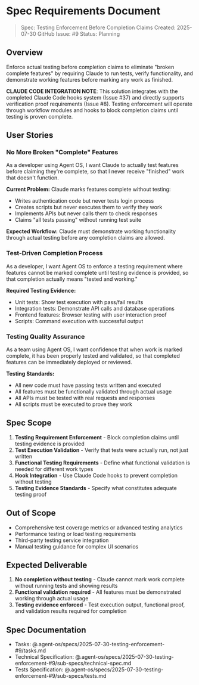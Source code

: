 # Spec Requirements Document

> Spec: Testing Enforcement Before Completion Claims
> Created: 2025-07-30
> GitHub Issue: #9
> Status: Planning

## Overview

Enforce actual testing before completion claims to eliminate "broken complete features" by requiring Claude to run tests, verify functionality, and demonstrate working features before marking any work as finished.

**CLAUDE CODE INTEGRATION NOTE**: This solution integrates with the completed Claude Code hooks system (Issue #37) and directly supports verification proof requirements (Issue #8). Testing enforcement will operate through workflow modules and hooks to block completion claims until testing is proven complete.

## User Stories

### No More Broken "Complete" Features

As a developer using Agent OS, I want Claude to actually test features before claiming they're complete, so that I never receive "finished" work that doesn't function.

**Current Problem:** Claude marks features complete without testing:
- Writes authentication code but never tests login process
- Creates scripts but never executes them to verify they work
- Implements APIs but never calls them to check responses
- Claims "all tests passing" without running test suite

**Expected Workflow:** Claude must demonstrate working functionality through actual testing before any completion claims are allowed.

### Test-Driven Completion Process

As a developer, I want Agent OS to enforce a testing requirement where features cannot be marked complete until testing evidence is provided, so that completion actually means "tested and working."

**Required Testing Evidence:**
- Unit tests: Show test execution with pass/fail results
- Integration tests: Demonstrate API calls and database operations
- Frontend features: Browser testing with user interaction proof
- Scripts: Command execution with successful output

### Testing Quality Assurance

As a team using Agent OS, I want confidence that when work is marked complete, it has been properly tested and validated, so that completed features can be immediately deployed or reviewed.

**Testing Standards:**
- All new code must have passing tests written and executed
- All features must be functionally validated through actual usage
- All APIs must be tested with real requests and responses
- All scripts must be executed to prove they work

## Spec Scope

1. **Testing Requirement Enforcement** - Block completion claims until testing evidence is provided
2. **Test Execution Validation** - Verify that tests were actually run, not just written
3. **Functional Testing Requirements** - Define what functional validation is needed for different work types
4. **Hook Integration** - Use Claude Code hooks to prevent completion without testing
5. **Testing Evidence Standards** - Specify what constitutes adequate testing proof

## Out of Scope

- Comprehensive test coverage metrics or advanced testing analytics
- Performance testing or load testing requirements
- Third-party testing service integration
- Manual testing guidance for complex UI scenarios

## Expected Deliverable

1. **No completion without testing** - Claude cannot mark work complete without running tests and showing results
2. **Functional validation required** - All features must be demonstrated working through actual usage
3. **Testing evidence enforced** - Test execution output, functional proof, and validation results required for completion

## Spec Documentation

- Tasks: @.agent-os/specs/2025-07-30-testing-enforcement-#9/tasks.md
- Technical Specification: @.agent-os/specs/2025-07-30-testing-enforcement-#9/sub-specs/technical-spec.md
- Tests Specification: @.agent-os/specs/2025-07-30-testing-enforcement-#9/sub-specs/tests.md